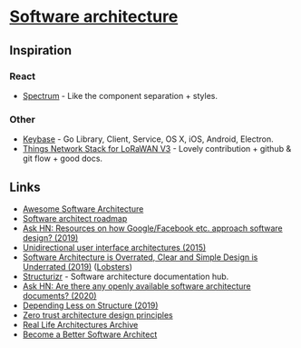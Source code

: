 # [Software architecture](https://en.wikipedia.org/wiki/Software_architecture)

## Inspiration

### React

- [Spectrum](https://github.com/withspectrum/spectrum) - Like the component separation + styles.

### Other

- [Keybase](https://github.com/keybase/client) - Go Library, Client, Service, OS X, iOS, Android, Electron.
- [Things Network Stack for LoRaWAN V3](https://github.com/TheThingsNetwork/lorawan-stack) - Lovely contribution + github & git flow + good docs.

## Links

- [Awesome Software Architecture](https://github.com/simskij/awesome-software-architecture#readme)
- [Software architect roadmap](https://github.com/AlaaAttya/software-architect-roadmap#readme)
- [Ask HN: Resources on how Google/Facebook etc. approach software design? (2019)](https://news.ycombinator.com/item?id=20039164)
- [Unidirectional user interface architectures (2015)](https://staltz.com/unidirectional-user-interface-architectures.html)
- [Software Architecture is Overrated, Clear and Simple Design is Underrated (2019)](https://blog.pragmaticengineer.com/software-architecture-is-overrated/) ([Lobsters](https://lobste.rs/s/n4vihh/software_architecture_is_overrated))
- [Structurizr](https://structurizr.com/) - Software architecture documentation hub.
- [Ask HN: Are there any openly available software architecture documents? (2020)](https://news.ycombinator.com/item?id=22011743)
- [Depending Less on Structure (2019)](https://lmatteis.github.io/depending-less-on-structure/)
- [Zero trust architecture design principles](https://github.com/ukncsc/zero-trust-architecture#readme)
- [Real Life Architectures Archive](https://www.8bitmen.com/category/real-life-architectures/)
- [Become a Better Software Architect](https://github.com/justinamiller/SoftwareArchitect#readme)

